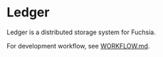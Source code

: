 # Ledger

Ledger is a distributed storage system for Fuchsia.

For development workflow, see [WORKFLOW.md](docs/WORKFLOW.md).

